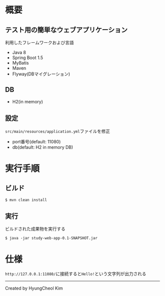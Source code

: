 # 概要
## テスト用の簡単なウェブアプリケーション
利用したフレームワークおよび言語
- Java 8
- Spring Boot 1.5
- MyBatis
- Maven
- Flyway(DBマイグレーション)

## DB
- H2(in memory)

## 設定
`src/main/resources/application.yml`ファイルを修正
- port番号(default: 11080)
- db(default: H2 in memory DB)

# 実行手順
## ビルド
```
$ mvn clean install
```

## 実行
ビルドされた成果物を実行する
```
$ java -jar study-web-app-0.1-SNAPSHOT.jar
```

# 仕様
`http://127.0.0.1:11080/`に接続すると`Hello!`という文字列が出力される

---
Created by HyungCheol Kim